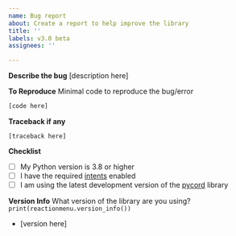```yaml
---
name: Bug report
about: Create a report to help improve the library
title: ''
labels: v3.0 beta
assignees: ''

---
```


**Describe the bug**
[description here]

**To Reproduce**
Minimal code to reproduce the bug/error
```py
[code here]
```

**Traceback if any**
```
[traceback here]
```

**Checklist**
- [ ] My Python version is 3.8 or higher
- [ ] I have the required [intents](https://github.com/Defxult/reactionmenu#intents) enabled
- [ ] I am using the latest development version of the [pycord](https://github.com/Pycord-Development/pycord) library

**Version Info**
What version of the library are you using? `print(reactionmenu.version_info())`
- [version here]
